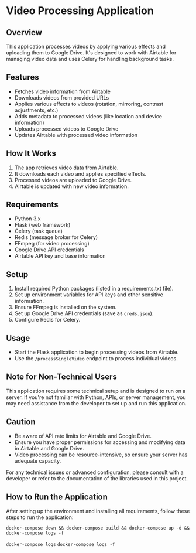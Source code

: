 # Video Processing Application

## Overview

This application processes videos by applying various effects and uploading them to Google Drive. It's designed to work with Airtable for managing video data and uses Celery for handling background tasks.

## Features

- Fetches video information from Airtable
- Downloads videos from provided URLs
- Applies various effects to videos (rotation, mirroring, contrast adjustments, etc.)
- Adds metadata to processed videos (like location and device information)
- Uploads processed videos to Google Drive
- Updates Airtable with processed video information

## How It Works

1. The app retrieves video data from Airtable.
2. It downloads each video and applies specified effects.
3. Processed videos are uploaded to Google Drive.
4. Airtable is updated with new video information.

## Requirements

- Python 3.x
- Flask (web framework)
- Celery (task queue)
- Redis (message broker for Celery)
- FFmpeg (for video processing)
- Google Drive API credentials
- Airtable API key and base information

## Setup

1. Install required Python packages (listed in a requirements.txt file).
2. Set up environment variables for API keys and other sensitive information.
3. Ensure FFmpeg is installed on the system.
4. Set up Google Drive API credentials (save as `creds.json`).
5. Configure Redis for Celery.

## Usage

- Start the Flask application to begin processing videos from Airtable.
- Use the `/processSingleVideo` endpoint to process individual videos.

## Note for Non-Technical Users

This application requires some technical setup and is designed to run on a server. If you're not familiar with Python, APIs, or server management, you may need assistance from the developer to set up and run this application.

## Caution

- Be aware of API rate limits for Airtable and Google Drive.
- Ensure you have proper permissions for accessing and modifying data in Airtable and Google Drive.
- Video processing can be resource-intensive, so ensure your server has adequate capacity.

For any technical issues or advanced configuration, please consult with a developer or refer to the documentation of the libraries used in this project.

## How to Run the Application

After setting up the environment and installing all requirements, follow these steps to run the application:

```docker-compose down && docker-compose build && docker-compose up -d && docker-compose logs -f```

```docker-compose logs```
```docker-compose logs -f```
